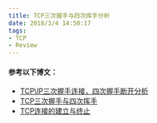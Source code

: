```yaml
---
title: TCP三次握手与四次挥手分析
date: 2018/3/4 14:50:17    
tags:
- TCP
- Review
---
```


#### 参考以下博文：

* [TCP\IP三次握手连接，四次握手断开分析](http://www.cnblogs.com/kesal/p/3285415.html)
* [TCP三次握手与四次挥手](http://www.cnblogs.com/tonyluis/p/5729531.html)
* [TCP连接的建立与终止](http://www.cnblogs.com/newwy/p/3234536.html)